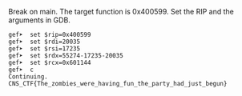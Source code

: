Break on main. The target function is 0x400599. Set the RIP and the arguments in GDB.
```
gef➤  set $rip=0x400599
gef➤  set $rdi=20035
gef➤  set $rsi=17235
gef➤  set $rdx=55274-17235-20035
gef➤  set $rcx=0x601144
gef➤  c
Continuing.
CNS_CTF{The_zombies_were_having_fun_the_party_had_just_begun}
```

